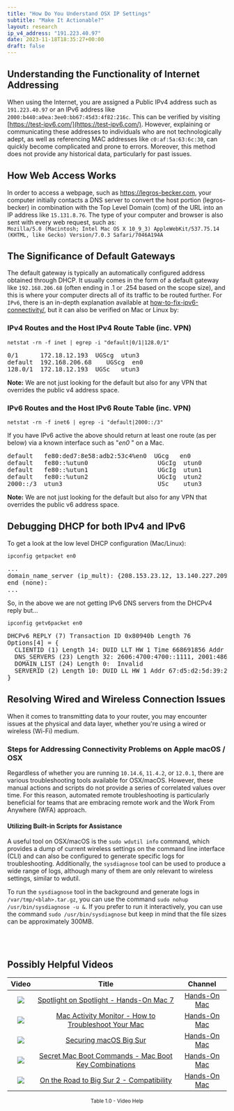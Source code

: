 ```yaml
---
title: "How Do You Understand OSX IP Settings"
subtitle: "Make It Actionable?"
layout: research
ip_v4_address: "191.223.40.97"
date: 2023-11-18T18:35:27+00:00
draft: false
---
```


## Understanding the Functionality of Internet Addressing

When using the Internet, you are assigned a Public IPv4 address such as ```191.223.40.97``` or an IPv6 address like ```2000:b440:a0ea:3ee0:bb67:45d3:4f82:216c```. This can be verified by visiting [https://test-ipv6.com/](https://test-ipv6.com/). However, explaining or communicating these addresses to individuals who are not technologically adept, as well as referencing MAC addresses like ```c0:af:5a:63:6c:30```, can quickly become complicated and prone to errors. Moreover, this method does not provide any historical data, particularly for past issues.
## How Web Access Works
In order to access a webpage, such as https://legros-becker.com, your computer initially contacts a DNS server to convert the host portion (legros-becker) in combination with the Top Level Domain (com) of the URL into an IP address like ```15.131.8.76```. The type of your computer and browser is also sent with every web request, such as: <br>```Mozilla/5.0 (Macintosh; Intel Mac OS X 10_9_3) AppleWebKit/537.75.14 (KHTML, like Gecko) Version/7.0.3 Safari/7046A194A```
## The Significance of Default Gateways
The default gateway is typically an automatically configured address obtained through DHCP. It usually comes in the form of a default gateway like ```192.168.206.68``` (often ending in .1 or .254 based on the scope size), and this is where your computer directs all of its traffic to be routed further. For ```IPv6```, there is an in-depth explanation available at [how-to-fix-ipv6-connectivity/](/blog/how-to-fix-ipv6-connectivity/), but it can also be verified on Mac or Linux by: <br>
### IPv4 Routes and the Host IPv4 Route Table (inc. VPN)
```netstat -rn -f inet | egrep -i "default|0/1|128.0/1"```

<pre>
0/1      172.18.12.193  UGScg  utun3
default  192.168.206.68    UGScg  en0
128.0/1  172.18.12.193  UGSc   utun3</pre>

**Note:** We are not just looking for the default but also for any VPN that overrides the public v4 address space.

### IPv6 Routes and the Host IPv6 Route Table (inc. VPN)
```netstat -rn -f inet6 | egrep -i "default|2000::/3"```

If you have IPv6 active the above should return at least one route (as per below) via a known interface such as "_en0_ " on a Mac. 

<pre>
default   fe80:ded7:8e58:adb2:53c4%en0  UGcg   en0
default   fe80::%utun0                   UGcIg  utun0
default   fe80::%utun1                   UGcIg  utun1
default   fe80::%utun2                   UGcIg  utun2
2000::/3  utun3                          USc    utun3</pre>

**Note:** We are not just looking for the default but also for any VPN that overrides the public v6 address space.
<br>

## Debugging DHCP for both IPv4 and IPv6

To get a look at the low level DHCP configuration (Mac/Linux): 

```ipconfig getpacket en0```

<pre>
...
domain_name_server (ip_mult): {208.153.23.12, 13.140.227.209}
end (none):
...</pre>

So, in the above we are not getting IPv6 DNS servers from the DHCPv4 reply but...

```ipconfig getv6packet en0```

<pre>
DHCPv6 REPLY (7) Transaction ID 0x80940b Length 76
Options[4] = {
  CLIENTID (1) Length 14: DUID LLT HW 1 Time 668691856 Addr c0:af:5a:63:6c:30
  DNS_SERVERS (23) Length 32: 2606:4700:4700::1111, 2001:4860:4860::8844
  DOMAIN_LIST (24) Length 0:  Invalid
  SERVERID (2) Length 10: DUID LL HW 1 Addr 67:d5:d2:5d:39:27
}</pre>




## Resolving Wired and Wireless Connection Issues
When it comes to transmitting data to your router, you may encounter issues at the physical and data layer, whether you're using a wired or wireless (Wi-Fi) medium.
### Steps for Addressing Connectivity Problems on Apple macOS / OSX
Regardless of whether you are running ```10.14.6```, ```11.4.2```, or ```12.0.1```, there are various troubleshooting tools available for OSX/macOS. However, these manual actions and scripts do not provide a series of correlated values over time. For this reason, automated remote troubleshooting is particularly beneficial for teams that are embracing remote work and the Work From Anywhere (WFA) approach.
#### Utilizing Built-in Scripts for Assistance
A useful tool on OSX/macOS is the ```sudo wdutil info``` command, which provides a dump of current wireless settings on the command line interface (CLI) and can also be configured to generate specific logs for troubleshooting. Additionally, the ```sysdiagnose``` tool can be used to produce a wide range of logs, although many of them are only relevant to wireless settings, similar to wdutil.

To run the ```sysdiagnose``` tool in the background and generate logs in ```/var/tmp/<blah>.tar.gz```, you can use the command ```sudo nohup /usr/bin/sysdiagnose -u &```. If you prefer to run it interactively, you can use the command ```sudo /usr/bin/sysdiagnose``` but keep in mind that the file sizes can be approximately 300MB.

<br><br>
## Possibly Helpful Videos

<link href="/plugins/lity/css/lity.min.css" rel="stylesheet">
<script src="/plugins/lity/js/lity.min.js"></script>
<div class="table1-start"></div>

|Video | Title | Channel |
| :---: | :---: | :---: |
|<a href="https://www.youtube.com/watch?v=RslZ4W1EPqk" data-lity><img src="https://i.ytimg.com/vi/RslZ4W1EPqk/default.jpg" class="img-fluid"></a>|<a href="https://www.youtube.com/watch?v=RslZ4W1EPqk" data-lity>Spotlight on Spotlight - Hands-On Mac 7</a>|<a target="_blank" href="https://www.youtube.com/channel/UCg43DP8MdHVcl4rFK_delBg" >Hands-On Mac</a>|
|<a href="https://www.youtube.com/watch?v=TWzWd_DiaJ0" data-lity><img src="https://i.ytimg.com/vi/TWzWd_DiaJ0/default.jpg" class="img-fluid"></a>|<a href="https://www.youtube.com/watch?v=TWzWd_DiaJ0" data-lity>Mac Activity Monitor - How to Troubleshoot Your Mac</a>|<a target="_blank" href="https://www.youtube.com/channel/UCg43DP8MdHVcl4rFK_delBg" >Hands-On Mac</a>|
|<a href="https://www.youtube.com/watch?v=7KdhJimuhNw" data-lity><img src="https://i.ytimg.com/vi/7KdhJimuhNw/default.jpg" class="img-fluid"></a>|<a href="https://www.youtube.com/watch?v=7KdhJimuhNw" data-lity>Securing macOS Big Sur</a>|<a target="_blank" href="https://www.youtube.com/channel/UCg43DP8MdHVcl4rFK_delBg" >Hands-On Mac</a>|
|<a href="https://www.youtube.com/watch?v=VwNYWAxHCgM" data-lity><img src="https://i.ytimg.com/vi/VwNYWAxHCgM/default.jpg" class="img-fluid"></a>|<a href="https://www.youtube.com/watch?v=VwNYWAxHCgM" data-lity>Secret Mac Boot Commands - Mac Boot Key Combinations</a>|<a target="_blank" href="https://www.youtube.com/channel/UCg43DP8MdHVcl4rFK_delBg" >Hands-On Mac</a>|
|<a href="https://www.youtube.com/watch?v=HEbK-Tignuc" data-lity><img src="https://i.ytimg.com/vi/HEbK-Tignuc/default.jpg" class="img-fluid"></a>|<a href="https://www.youtube.com/watch?v=HEbK-Tignuc" data-lity>On the Road to Big Sur 2 - Compatibility</a>|<a target="_blank" href="https://www.youtube.com/channel/UCg43DP8MdHVcl4rFK_delBg" >Hands-On Mac</a>|

<center><small>Table 1.0 - Video Help</small></center>
 <br>
<div class="table1-end"></div>
<script type="text/javascript">
(function() {
    $('div.table1-start').nextUntil('div.table1-end', 'table').addClass('table thead-dark table-striped table-responsive rounded').attr('id', 't1');
    $('#t1').find('thead').addClass('thead-dark');
})();
</script>
